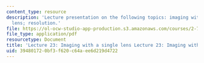 ```yaml
---
content_type: resource
description: 'Lecture presentation on the following topics: imaging with a single
  lens; resolution.'
file: https://ol-ocw-studio-app-production.s3.amazonaws.com/courses/2-71-optics-spring-2009/394801720bf3f620c64aee6d219d4722_MIT2_71S09_lec23.pdf
file_type: application/pdf
resourcetype: Document
title: 'Lecture 23: Imaging with a single lens Lecture 23: Imaging with a single lens'
uid: 39480172-0bf3-f620-c64a-ee6d219d4722
---
```

